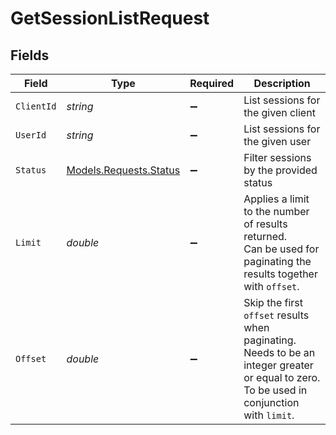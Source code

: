 # GetSessionListRequest


## Fields

| Field                                                                                                                                     | Type                                                                                                                                      | Required                                                                                                                                  | Description                                                                                                                               |
| ----------------------------------------------------------------------------------------------------------------------------------------- | ----------------------------------------------------------------------------------------------------------------------------------------- | ----------------------------------------------------------------------------------------------------------------------------------------- | ----------------------------------------------------------------------------------------------------------------------------------------- |
| `ClientId`                                                                                                                                | *string*                                                                                                                                  | :heavy_minus_sign:                                                                                                                        | List sessions for the given client                                                                                                        |
| `UserId`                                                                                                                                  | *string*                                                                                                                                  | :heavy_minus_sign:                                                                                                                        | List sessions for the given user                                                                                                          |
| `Status`                                                                                                                                  | [Models.Requests.Status](../../Models/Requests/Status.md)                                                                                 | :heavy_minus_sign:                                                                                                                        | Filter sessions by the provided status                                                                                                    |
| `Limit`                                                                                                                                   | *double*                                                                                                                                  | :heavy_minus_sign:                                                                                                                        | Applies a limit to the number of results returned.<br/>Can be used for paginating the results together with `offset`.                     |
| `Offset`                                                                                                                                  | *double*                                                                                                                                  | :heavy_minus_sign:                                                                                                                        | Skip the first `offset` results when paginating.<br/>Needs to be an integer greater or equal to zero.<br/>To be used in conjunction with `limit`. |